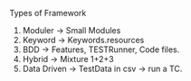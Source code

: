 Types of Framework

1. Moduler -> Small Modules
2. Keyword -> Keywords.resources
3. BDD -> Features, TESTRunner, Code files.
4. Hybrid -> Mixture 1+2+3
5. Data Driven -> TestData in csv -> run a TC.